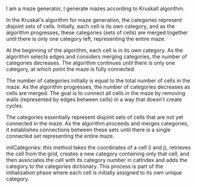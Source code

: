 I am a maze generator, I generate mazes according to Kruskall algorithm.

In the Kruskal's algorithm for maze generation, the categories represent disjoint sets of cells. Initially, each cell is its own category, and as the algorithm progresses, these categories (sets of cells) are merged together until there is only one category left, representing the entire maze.

At the beginning of the algorithm, each cell is in its own category. As the algorithm selects edges and considers merging categories, the number of categories decreases. The algorithm continues until there is only one category, at which point the maze is fully connected.

The number of categories initially is equal to the total number of cells in the maze. As the algorithm progresses, the number of categories decreases as cells are merged. The goal is to connect all cells in the maze by removing walls (represented by edges between cells) in a way that doesn't create cycles.

The categories essentially represent disjoint sets of cells that are not yet connected in the maze. As the algorithm proceeds and merges categories, it establishes connections between these sets until there is a single connected set representing the entire maze.

initCategories: this method takes the coordinates of a cell (i and j), retrieves the cell from the grid, creates a new category containing only that cell, and then associates the cell with its category number in catIndex and adds the category to the categories dictionary. This process is part of the initialization phase where each cell is initially assigned to its own unique category.


